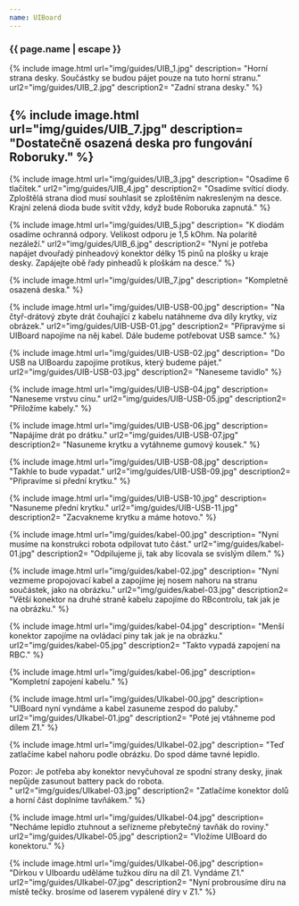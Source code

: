 ```yaml
---
name: UIBoard
---
```

### {{ page.name | escape }}

{% include image.html
   url="img/guides/UIB_1.jpg"
   description=
      "Horní strana desky. Součástky se budou pájet pouze na tuto horní stranu."
   url2="img/guides/UIB_2.jpg"
   description2=
      "Zadní strana desky."
%} 

{% include image.html
   url="img/guides/UIB_7.jpg"
   description=
      "Dostatečně osazená deska pro fungování Roboruky."
%}
---
{% include image.html
   url="img/guides/UIB_3.jpg"
   description=
      "Osadíme 6 tlačítek."
   url2="img/guides/UIB_4.jpg"
   description2=
      "Osadíme svíticí diody. Zploštělá strana diod musí souhlasit se zploštěním nakresleným na desce. Krajní zelená dioda bude svítit vždy, když bude Roboruka zapnutá."
%} 

{% include image.html
   url="img/guides/UIB_5.jpg"
   description=
      "K diodám osadíme ochranná odpory. Velikost odporu je 1,5 kOhm. Na polaritě nezáleží."
   url2="img/guides/UIB_6.jpg"
   description2=
      "Nyní je potřeba napájet dvouřadý pinheadový konektor délky 15 pinů na plošky u kraje desky. Zapájejte obě řady pinheadů k ploškám na desce."
%}

{% include image.html
   url="img/guides/UIB_7.jpg"
   description=
      "Kompletně osazená deska."
%}

{% include image.html
   url="img/guides/UIB-USB-00.jpg"
   description=
      "Na čtyř-drátový zbyte drát čouhající z kabelu natáhneme dva díly krytky, viz obrázek."
   url2="img/guides/UIB-USB-01.jpg"
   description2=
      "Připravýme si UIBoard napojíme na něj kabel. Dále budeme potřebovat USB samce."
%}

{% include image.html
   url="img/guides/UIB-USB-02.jpg"
   description=
      "Do USB na UIBoardu zapojíme protikus, který budeme pájet."
   url2="img/guides/UIB-USB-03.jpg"
   description2=
      "Naneseme tavidlo"
%}


{% include image.html
   url="img/guides/UIB-USB-04.jpg"
   description=
      "Naneseme vrstvu cínu."
   url2="img/guides/UIB-USB-05.jpg"
   description2=
      "Přiložíme kabely."
%}


{% include image.html
   url="img/guides/UIB-USB-06.jpg"
   description=
      "Napájíme drát po drátku."
   url2="img/guides/UIB-USB-07.jpg"
   description2=
      "Nasuneme krytku a vytáhneme gumový kousek."
%}

{% include image.html
   url="img/guides/UIB-USB-08.jpg"
   description=
      "Takhle to bude vypadat."
   url2="img/guides/UIB-USB-09.jpg"
   description2=
      "Připravíme si přední krytku."
%}


{% include image.html
   url="img/guides/UIB-USB-10.jpg"
   description=
      "Nasuneme přední krytku."
   url2="img/guides/UIB-USB-11.jpg"
   description2=
      "Zacvakneme krytku a máme hotovo."
%}

{% include image.html
   url="img/guides/kabel-00.jpg"
   description=
      "Nyní musíme na konstrukci robota odpilovat tuto část."
   url2="img/guides/kabel-01.jpg"
   description2=
      "Odpilujeme ji, tak aby lícovala se svislým dílem."
%}

{% include image.html
   url="img/guides/kabel-02.jpg"
   description=
      "Nyní vezmeme propojovací kabel a zapojíme jej nosem nahoru na stranu součástek, jako na obrázku."
   url2="img/guides/kabel-03.jpg"
   description2=
      "Větší konektor na druhé straně kabelu zapojíme do RBcontrolu, tak jak je na obrázku."
%}

{% include image.html
   url="img/guides/kabel-04.jpg"
   description=
      "Menší konektor zapojíme na ovládací piny tak jak je na obrázku."
   url2="img/guides/kabel-05.jpg"
   description2=
      "Takto vypadá zapojení na RBC."
%}

{% include image.html
   url="img/guides/kabel-06.jpg"
   description=
      "Kompletní zapojení kabelu."
%}

{% include image.html
   url="img/guides/UIkabel-00.jpg"
   description=
      "UIBoard nyní vyndáme a kabel zasuneme zespod do paluby."
   url2="img/guides/UIkabel-01.jpg"
   description2=
      "Poté jej vtáhneme pod dílem Z1."
%}

{% include image.html
   url="img/guides/UIkabel-02.jpg"
   description=
      "Teď zatlačíme kabel nahoru podle obrázku. Do spod dáme tavné lepidlo.
      
<div class=\"alert\">Pozor: Je potřeba aby konektor nevyčuhoval ze spodní strany desky, jinak nepůjde zasunout battery pack do robota.</div>"
   url2="img/guides/UIkabel-03.jpg"
   description2=
      "Zatlačíme konektor dolů a horní část doplníme tavňákem."
%}

{% include image.html
   url="img/guides/UIkabel-04.jpg"
   description=
      "Necháme lepidlo ztuhnout a seřízneme přebytečný tavňák do roviny."
   url2="img/guides/UIkabel-05.jpg"
   description2=
      "Vložíme UIBoard do konektoru."
%}

{% include image.html
   url="img/guides/UIkabel-06.jpg"
   description=
      "Dírkou v UIboardu uděláme tužkou díru na díl Z1. Vyndáme Z1."
   url2="img/guides/UIkabel-07.jpg"
   description2=
      "Nyní probrousíme díru na místě tečky. brosíme od laserem vypálené díry v Z1."
%}


